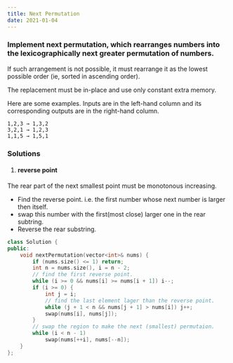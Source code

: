 ```yaml
---
title: Next Permutation
date: 2021-01-04
---
```

### Implement next permutation, which rearranges numbers into the lexicographically next greater permutation of numbers.

If such arrangement is not possible, it must rearrange it as the lowest possible order (ie, sorted in ascending order).

The replacement must be in-place and use only constant extra memory.

Here are some examples. Inputs are in the left-hand column and its corresponding outputs are in the right-hand column.

```
1,2,3 → 1,3,2
3,2,1 → 1,2,3
1,1,5 → 1,5,1
```

### Solutions

1. #### reverse point

The rear part of the next smallest point must be monotonous increasing.

- Find the reverse point. i.e. the first number whose next number is larger then itself.
- swap this number with the first(most close) larger one in the rear subtring.
- Reverse the rear substring.

```cpp
class Solution {
public:
    void nextPermutation(vector<int>& nums) {
        if (nums.size() <= 1) return;
        int n = nums.size(), i = n - 2;
        // find the first reverse point.
        while (i >= 0 && nums[i] >= nums[i + 1]) i--;
        if (i >= 0) {
            int j = i;
            // find the last element lager than the reverse point.
            while (j + 1 < n && nums[j + 1] > nums[i]) j++;
            swap(nums[i], nums[j]);
        }
        // swap the region to make the next (smallest) permutaion.
        while (i < n - 1)
            swap(nums[++i], nums[--n]);
    }
};
```

